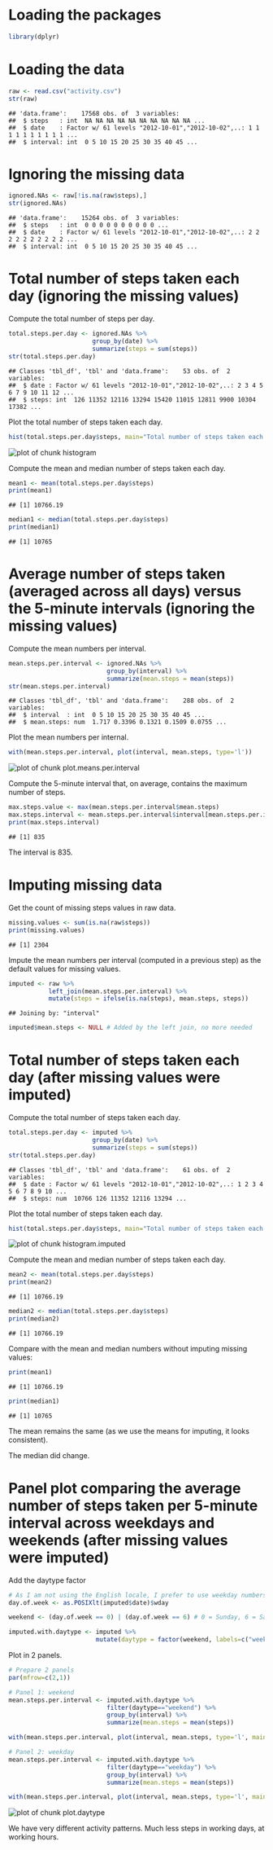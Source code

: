 # Loading the packages

```r
library(dplyr)
```

# Loading the data

```r
raw <- read.csv("activity.csv")
str(raw)
```

```
## 'data.frame':	17568 obs. of  3 variables:
##  $ steps   : int  NA NA NA NA NA NA NA NA NA NA ...
##  $ date    : Factor w/ 61 levels "2012-10-01","2012-10-02",..: 1 1 1 1 1 1 1 1 1 1 ...
##  $ interval: int  0 5 10 15 20 25 30 35 40 45 ...
```

# Ignoring the missing data

```r
ignored.NAs <- raw[!is.na(raw$steps),]
str(ignored.NAs)
```

```
## 'data.frame':	15264 obs. of  3 variables:
##  $ steps   : int  0 0 0 0 0 0 0 0 0 0 ...
##  $ date    : Factor w/ 61 levels "2012-10-01","2012-10-02",..: 2 2 2 2 2 2 2 2 2 2 ...
##  $ interval: int  0 5 10 15 20 25 30 35 40 45 ...
```

# Total number of steps taken each day (ignoring the missing values)
Compute the total number of steps per day.

```r
total.steps.per.day <- ignored.NAs %>%
                       group_by(date) %>%
                       summarize(steps = sum(steps))
str(total.steps.per.day)
```

```
## Classes 'tbl_df', 'tbl' and 'data.frame':	53 obs. of  2 variables:
##  $ date : Factor w/ 61 levels "2012-10-01","2012-10-02",..: 2 3 4 5 6 7 9 10 11 12 ...
##  $ steps: int  126 11352 12116 13294 15420 11015 12811 9900 10304 17382 ...
```

Plot the total number of steps taken each day.

```r
hist(total.steps.per.day$steps, main="Total number of steps taken each day", xlab="Total steps")
```

![plot of chunk histogram](figure/histogram-1.png) 

Compute the mean and median number of steps taken each day.

```r
mean1 <- mean(total.steps.per.day$steps)
print(mean1)
```

```
## [1] 10766.19
```

```r
median1 <- median(total.steps.per.day$steps)
print(median1)
```

```
## [1] 10765
```

# Average number of steps taken (averaged across all days) versus the 5-minute intervals (ignoring the missing values)

Compute the mean numbers per interval.

```r
mean.steps.per.interval <- ignored.NAs %>%
                           group_by(interval) %>%
                           summarize(mean.steps = mean(steps))
str(mean.steps.per.interval)
```

```
## Classes 'tbl_df', 'tbl' and 'data.frame':	288 obs. of  2 variables:
##  $ interval  : int  0 5 10 15 20 25 30 35 40 45 ...
##  $ mean.steps: num  1.717 0.3396 0.1321 0.1509 0.0755 ...
```

Plot the mean numbers per internal.

```r
with(mean.steps.per.interval, plot(interval, mean.steps, type='l'))
```

![plot of chunk plot.means.per.interval](figure/plot.means.per.interval-1.png) 

Compute the 5-minute interval that, on average, contains the maximum number of steps.

```r
max.steps.value <- max(mean.steps.per.interval$mean.steps)
max.steps.interval <- mean.steps.per.interval$interval[mean.steps.per.interval$mean.steps==max.steps.value]
print(max.steps.interval)
```

```
## [1] 835
```
The interval is 835.

# Imputing missing data

Get the count of missing steps values in raw data.

```r
missing.values <- sum(is.na(raw$steps))
print(missing.values)
```

```
## [1] 2304
```

Impute the mean numbers per interval (computed in a previous step) as the default values for missing values.

```r
imputed <- raw %>%
           left_join(mean.steps.per.interval) %>%
           mutate(steps = ifelse(is.na(steps), mean.steps, steps))
```

```
## Joining by: "interval"
```

```r
imputed$mean.steps <- NULL # Added by the left join, no more needed
```

# Total number of steps taken each day (after missing values were imputed)
Compute the total number of steps taken each day.

```r
total.steps.per.day <- imputed %>%
                       group_by(date) %>%
                       summarize(steps = sum(steps))
str(total.steps.per.day)
```

```
## Classes 'tbl_df', 'tbl' and 'data.frame':	61 obs. of  2 variables:
##  $ date : Factor w/ 61 levels "2012-10-01","2012-10-02",..: 1 2 3 4 5 6 7 8 9 10 ...
##  $ steps: num  10766 126 11352 12116 13294 ...
```

Plot the total number of steps taken each day.

```r
hist(total.steps.per.day$steps, main="Total number of steps taken each day", xlab="Total steps")
```

![plot of chunk histogram.imputed](figure/histogram.imputed-1.png) 

Compute the mean and median number of steps taken each day.

```r
mean2 <- mean(total.steps.per.day$steps)
print(mean2)
```

```
## [1] 10766.19
```

```r
median2 <- median(total.steps.per.day$steps)
print(median2)
```

```
## [1] 10766.19
```

Compare with the mean and median numbers without imputing missing values:

```r
print(mean1)
```

```
## [1] 10766.19
```

```r
print(median1)
```

```
## [1] 10765
```
The mean remains the same (as we use the means for imputing, it looks consistent).

The median did change.

#  Panel plot comparing the average number of steps taken per 5-minute interval across weekdays and weekends (after missing values were imputed)

Add the daytype factor

```r
# As I am not using the English locale, I prefer to use weekday numbers, rather than (localized) weekday names
day.of.week <- as.POSIXlt(imputed$date)$wday

weekend <- (day.of.week == 0) | (day.of.week == 6) # 0 = Sunday, 6 = Saturday

imputed.with.daytype <- imputed %>%
                        mutate(daytype = factor(weekend, labels=c("weekday", "weekend")))
```

Plot in 2 panels.


```r
# Prepare 2 panels
par(mfrow=c(2,1))

# Panel 1: weekend
mean.steps.per.interval <- imputed.with.daytype %>%
                           filter(daytype=="weekend") %>%
                           group_by(interval) %>%
                           summarize(mean.steps = mean(steps))

with(mean.steps.per.interval, plot(interval, mean.steps, type='l', main="weekend"))

# Panel 2: weekday
mean.steps.per.interval <- imputed.with.daytype %>%
                           filter(daytype=="weekday") %>%
                           group_by(interval) %>%
                           summarize(mean.steps = mean(steps))

with(mean.steps.per.interval, plot(interval, mean.steps, type='l', main="weekday"))
```

![plot of chunk plot.daytype](figure/plot.daytype-1.png) 


We have very different activity patterns. Much less steps in working days, at working hours.
